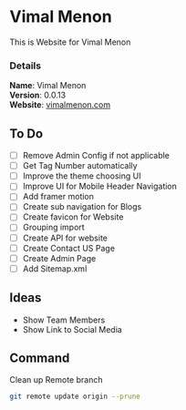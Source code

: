 # Vimal Menon

This is Website for Vimal Menon

### Details

<b>Name</b>: Vimal Menon
<br/>
<b>Version</b>: 0.0.13
<br/>
<b>Website</b>: [vimalmenon.com](https://vimalmenon.com)
<br/>

## To Do

- [ ] Remove Admin Config if not applicable
- [ ] Get Tag Number automatically
- [ ] Improve the theme choosing UI
- [ ] Improve UI for Mobile Header Navigation
- [ ] Add framer motion
- [ ] Create sub navigation for Blogs
- [ ] Create favicon for Website
- [ ] Grouping import
- [ ] Create API for website
- [ ] Create Contact US Page
- [ ] Create Admin Page
- [ ] Add Sitemap.xml

## Ideas

- Show Team Members
- Show Link to Social Media

## Command
Clean up Remote branch
```sh
git remote update origin --prune
```
